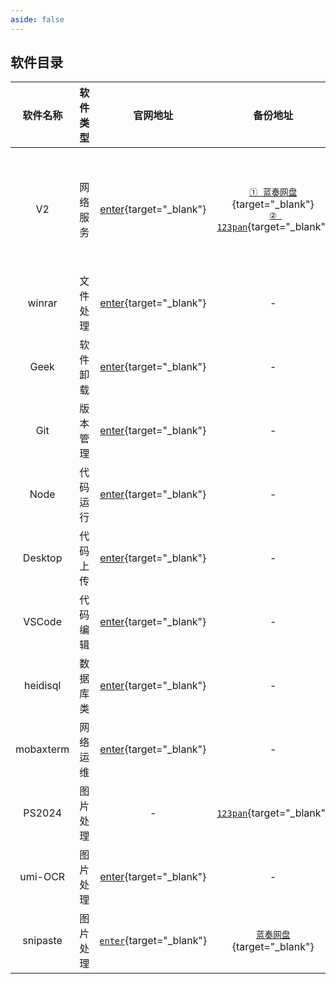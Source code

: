 ```yaml
---
aside: false
---
```


## 软件目录


|软件名称|软件类型|官网地址|备份地址|备注|
|:---:|:---:|:---:|:---:|:---:|
| V2 | 网络服务 | [enter](https://github.com/2dust/v2rayN/releases){target="_blank"} | [`① 蓝奏网盘`](https://hqz1874.lanzouo.com/iYClo32nc3la){target="_blank"} <br/> [`② 123pan`](https://www.123865.com/s/RRRYjv-iTi0A){target="_blank"} | 版本： `v2rayN-windows-64-desktop.zip` <br/> 如果未安装 `.net` 会提示安装它，因为是用 `C#` 写的  |
| winrar | 文件处理 | [enter](https://www.win-rar.com/){target="_blank"} |-|-|
| Geek | 软件卸载 | [enter](https://geekuninstaller.com/download){target="_blank"}| - | -|
| Git | 版本管理 | [enter](https://git-scm.com/download){target="_blank"}|-|-|
| Node | 代码运行 | [enter](https://nodejs.org/en){target="_blank"} |-|安装后请注意必要的配置|
| Desktop | 代码上传 | [enter](https://desktop.github.com/){target="_blank"} |-|注意，它是强制安装C盘|
| VSCode | 代码编辑 | [enter](https://code.visualstudio.com/){target="_blank"} |-|及时同步账户|
| heidisql | 数据库类 | [enter](https://www.heidisql.com/){target="_blank"} |-|-|
| mobaxterm | 网络运维 | [enter](https://mobaxterm.mobatek.net/){target="_blank"} |-|-|
| PS2024 | 图片处理 | - | [`123pan`](https://www.123pan.com/?homeFilePath=4418600,11874630){target="_blank"} | - | 
| umi-OCR | 图片处理 | [enter](https://github.com/hiroi-sora/Umi-OCR){target="_blank"} | - | - |
| snipaste | 图片处理 |  [`enter`](https://zh.snipaste.com/){target="_blank"} | [`蓝奏网盘`](https://hqz1874.lanzouo.com/iT73V2k0ku9c){target="_blank"}|-|

